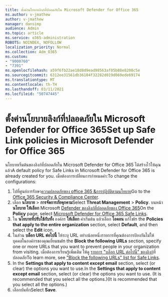```yaml
---
title: ตั้งค่านโยบายลิงก์ที่ปลอดภัยใน Microsoft Defender for Office 365
ms.author: v-jmathew
author: v-jmathew
manager: dansimp
audience: Admin
ms.topic: article
ms.service: o365-administration
ROBOTS: NOINDEX, NOFOLLOW
localization_priority: Normal
ms.collection: Adm_O365
ms.custom:
- "9000760"
- "7391"
ms.openlocfilehash: a59f6fb22ae18d8d9ead98563af05b88e8208c5e
ms.sourcegitcommit: 6312ee31561db36104f32282d019d069ede69174
ms.translationtype: MT
ms.contentlocale: th-TH
ms.lasthandoff: 03/11/2021
ms.locfileid: "50747445"
---
```

# <a name="set-up-safe-link-policies-in-microsoft-defender-for-office-365"></a><span data-ttu-id="63706-102">ตั้งค่านโยบายลิงก์ที่ปลอดภัยใน Microsoft Defender for Office 365</span><span class="sxs-lookup"><span data-stu-id="63706-102">Set up Safe Link policies in Microsoft Defender for Office 365</span></span>

<span data-ttu-id="63706-103">นโยบายเริ่มต้นของลิงก์ที่ปลอดภัยใน Microsoft Defender for Office 365 ได้สร้างไว้ให้คุณแล้ว</span><span class="sxs-lookup"><span data-stu-id="63706-103">A default policy for Safe Links in Microsoft Defender for Office 365 is already created for you.</span></span> <span data-ttu-id="63706-104">เมื่อต้องการเปลี่ยนการกําหนดค่า:</span><span class="sxs-lookup"><span data-stu-id="63706-104">To change the configurations:</span></span>

1. <span data-ttu-id="63706-105">ไปที่ศูนย์การรักษา[ความปลอดภัยของ office 365 &การปฏิบัติตามนโยบาย](https://go.microsoft.com/fwlink/p/?linkid=2077143)</span><span class="sxs-lookup"><span data-stu-id="63706-105">Go to the [Office 365 Security & Compliance Center](https://go.microsoft.com/fwlink/p/?linkid=2077143).</span></span>
2. <span data-ttu-id="63706-106">เลือก **นโยบาย**  >  **การจัดการภัยคุกคาม**</span><span class="sxs-lookup"><span data-stu-id="63706-106">Select **Threat Management** > **Policy**.</span></span> <span data-ttu-id="63706-107">บนหน้า **นโยบาย ให้เลือก** Microsoft [Defender ของลิงก์ที่ปลอดภัยของ Office 365](https://go.microsoft.com/fwlink/?linkid=2101058)</span><span class="sxs-lookup"><span data-stu-id="63706-107">On the **Policy** page, select [Microsoft Defender for Office 365 Safe Links](https://go.microsoft.com/fwlink/?linkid=2101058).</span></span>
3. <span data-ttu-id="63706-108">ใน **นโยบายที่ปรับใช้กับทั้ง** องค์กร **ให้เลือก** ค่าเริ่มต้น แล้วเลือก **ไอคอน** แก้ไข</span><span class="sxs-lookup"><span data-stu-id="63706-108">In the **Policies that apply to the entire organization** section, select **Default**, and then select the **Edit** icon.</span></span>
4. <span data-ttu-id="63706-109">ในส่วน **บล็อก URL ต่อไปนี้** ให้ระบุ URL อย่างน้อยหนึ่งรายการที่คุณต้องการป้องกันไม่ให้บุคคลในองค์กรของคุณเยี่ยมชม</span><span class="sxs-lookup"><span data-stu-id="63706-109">In the **Block the following URLs** section, specify one or more URLs that you want to prevent people in your organization from visiting.</span></span> <span data-ttu-id="63706-110">เมื่อต้องการเรียนรู้เพิ่มเติม ให้ดู [รายการ "บล็อก URL ต่อไปนี้" ของลิงก์](https://go.microsoft.com/fwlink/?linkid=2092123)ที่ปลอดภัย</span><span class="sxs-lookup"><span data-stu-id="63706-110">To learn more, see ["Block the following URLs" list for Safe Links](https://go.microsoft.com/fwlink/?linkid=2092123).</span></span>
5. <span data-ttu-id="63706-111">In the **Settings that apply to content except email** section, select (or clear) the options you want to use.</span><span class="sxs-lookup"><span data-stu-id="63706-111">In the **Settings that apply to content except email** section, select (or clear) the options you want to use.</span></span> <span data-ttu-id="63706-112">(It is recommended that you select all the options.)</span><span class="sxs-lookup"><span data-stu-id="63706-112">(It is recommended that you select all the options.)</span></span>
6. <span data-ttu-id="63706-113">เลือกบันทึก</span><span class="sxs-lookup"><span data-stu-id="63706-113">Select **Save**.</span></span>
